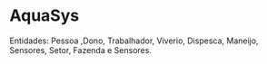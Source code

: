 # AquaSys
Entidades: Pessoa ,Dono, Trabalhador, Viverio, Dispesca, Maneijo, Sensores, Setor, Fazenda e Sensores.
